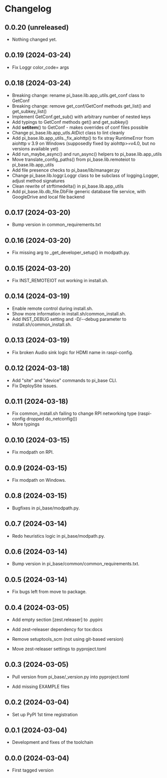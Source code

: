 # Changelog

## 0.0.20 (unreleased)


- Nothing changed yet.


## 0.0.19 (2024-03-24)

* Fix Loggr color_code= args

## 0.0.18 (2024-03-24)

* Breaking change: rename pi_base.lib.app_utils.get_conf class to GetConf
* Breaking change: remove get_conf/GetConf methods get_list() and get_subkey_list()
* Implement GetConf.get_sub() with arbitrary number of nested keys
* Add typings to GetConf methods get() and get_subkey()
* Add __setitem__() to GetConf - makes overrides of conf files possible
* Change pi_base.lib.app_utls.AtDict class to lint cleanly
* Add pi_base.lib.app_utils._fix_aiohttp() to fix stray RuntimeError from aiohttp v 3.9 on Windows (supposedly fixed by aiohttp>=v4.0, but no versions available yet)
* Add run_maybe_async() and run_async() helpers to pi_base.lib.app_utils
* Move translate_config_paths() from pi_base.lib.remoteiot to pi_base.lib.app_utils
* Add file presence checks to pi_base/lib/manager.py
* Change pi_base.lib.loggr.Loggr class to be subclass of logging.Logger, adjust method signatures
* Clean rewrite of strftimedelta() in pi_base.lib.app_utils
* Add pi_base.lib.db_file.DbFile generic database file service, with GoogleDrive and local file backend

## 0.0.17 (2024-03-20)

* Bump version in common_requirements.txt

## 0.0.16 (2024-03-20)

* Fix missing arg to _get_developer_setup() in modpath.py.

## 0.0.15 (2024-03-20)

* Fix INST_REMOTEIOT not working in install.sh.

## 0.0.14 (2024-03-19)

* Enable remote control during install.sh.
* Show more information in install.sh/common_install.sh.
* Add INST_DEBUG setting and -D/--debug parameter to install.sh/common_install.sh.

## 0.0.13 (2024-03-19)

* Fix broken Audio sink logic for HDMI name in raspi-config.

## 0.0.12 (2024-03-18)

* Add "site" and "device" commands to pi_base CLI.
* Fix DeploySite issues.

## 0.0.11 (2024-03-18)

* Fix common_install.sh failing to change RPI networking type (raspi-config dropped do_netconfig())
* More typings

## 0.0.10 (2024-03-15)

* Fix modpath on RPI.

## 0.0.9 (2024-03-15)

* Fix modpath on Windows.

## 0.0.8 (2024-03-15)

* Bugfixes in pi_base/modpath.py.

## 0.0.7 (2024-03-14)

* Redo heuristics logic in pi_base/modpath.py.

## 0.0.6 (2024-03-14)

* Bump version in pi_base/common/common_requirements.txt.

## 0.0.5 (2024-03-14)

* Fix bugs left from move to package.

## 0.0.4 (2024-03-05)

* Add empty section [zest.releaser] to .pypirc

* Add zest-releaser dependency for tox:docs

* Remove setuptools_scm (not using git-based version)

* Move zest-releaser settings to pyproject.toml

## 0.0.3 (2024-03-05)

* Pull version from pi_base/_version.py into pyproject.toml

* Add missing EXAMPLE files

## 0.0.2 (2024-03-04)

* Set up PyPI 1st time registration

## 0.0.1 (2024-03-04)

* Development and fixes of the toolchain

## 0.0.0 (2024-03-04)

* First tagged version
